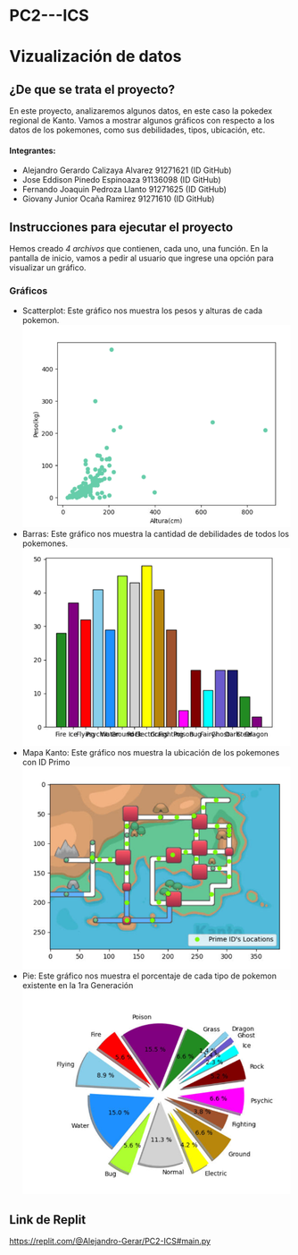 # PC2---ICS
# Vizualización de datos
## ¿De que se trata el proyecto?
En este proyecto, analizaremos algunos datos, en este caso la pokedex regional de Kanto. Vamos a mostrar algunos gráficos con respecto a los datos de los pokemones, como sus debilidades, tipos, ubicación, etc.

#### Integrantes:
 

- Alejandro Gerardo Calizaya Alvarez  91271621 (ID GitHub)
- Jose Eddison Pinedo Espinoaza  91136098 (ID GitHub) 
- Fernando Joaquin Pedroza Llanto  91271625 (ID GitHub)  
- Giovany Junior Ocaña Ramirez  91271610  (ID GitHub)



## Instrucciones para ejecutar el proyecto
Hemos creado *4 archivos* que contienen, cada uno, una función. En la pantalla de inicio, vamos a pedir al usuario que ingrese una opción para visualizar un gráfico.

### Gráficos
- Scatterplot: Este gráfico nos muestra los pesos y alturas de cada pokemon.
![Grafico](Screenshot_181.png)
- Barras: Este gráfico nos muestra la cantidad de debilidades de todos los pokemones.
![Grafico](Screenshot_178.png)
- Mapa Kanto: Este gráfico nos muestra la ubicación de los pokemones con ID Primo
![Grafico](Screenshot_180.png)
- Pie: Este gráfico nos muestra el porcentaje de cada tipo de pokemon existente en la 1ra Generación
![Grafico](Screenshot_179.png)
## Link de Replit
https://replit.com/@Alejandro-Gerar/PC2-ICS#main.py
